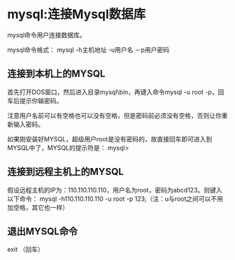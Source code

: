 # mysql:连接Mysql数据库

mysql命令用户连接数据库。

mysql命令格式： mysql -h主机地址 -u用户名 －p用户密码

## 连接到本机上的MYSQL
首先打开DOS窗口，然后进入目录mysql\bin，再键入命令mysql -u root -p，回车后提示你输密码。

注意用户名前可以有空格也可以没有空格，但是密码前必须没有空格，否则让你重新输入密码。

如果刚安装好MYSQL，超级用户root是没有密码的，故直接回车即可进入到MYSQL中了，MYSQL的提示符是： mysql>

## 连接到远程主机上的MYSQL
假设远程主机的IP为：110.110.110.110，用户名为root，密码为abcd123。则键入以下命令：
    mysql -h110.110.110.110 -u root -p 123;（注：u与root之间可以不用加空格，其它也一样）

## 退出MYSQL命令
exit （回车）